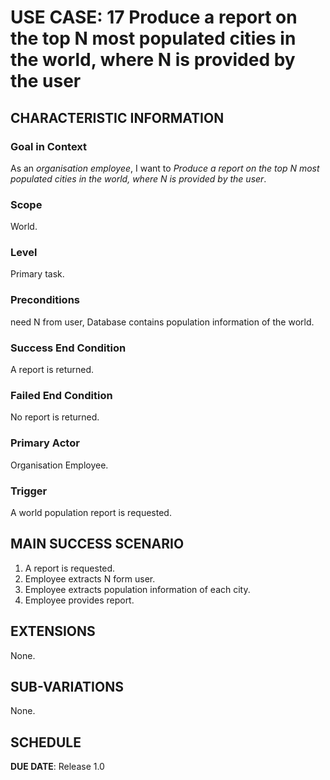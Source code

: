 # USE CASE: 17 Produce a report on the top N most populated cities in the world, where N is provided by the user

## CHARACTERISTIC INFORMATION

### Goal in Context

As an *organisation employee*, I want to *Produce a report on the top N most populated cities in the world, where N is provided by the user*.

### Scope

World.

### Level

Primary task.

### Preconditions

need N from user, Database contains population information of the world.

### Success End Condition

A report is returned.

### Failed End Condition

No report is returned.

### Primary Actor

Organisation Employee.

### Trigger

A world population report is requested.

## MAIN SUCCESS SCENARIO

1. A report is requested.
2. Employee extracts N form user.
3. Employee extracts population information of each city.
4. Employee provides report.

## EXTENSIONS

None.

## SUB-VARIATIONS

None.

## SCHEDULE

**DUE DATE**: Release 1.0